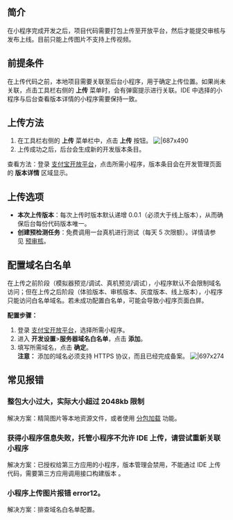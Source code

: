 
## 简介
在小程序完成开发之后，项目代码需要打包上传至开放平台，然后才能提交审核与发布上线。目前只能上传图片不支持上传视频。

## 前提条件
在上传代码之前，本地项目需要关联至后台小程序，用于确定上传位置。如果尚未关联，点击工具栏右侧的 **上传** 菜单时，会有弹窗提示进行关联。IDE 中选择的小程序与后台查看版本详情的小程序需要保持一致。

## 上传方法

1. 在工具栏右侧的 **上传** 菜单栏中，点击 **上传** 按钮。
![|687x490](https://gw.alipayobjects.com/zos/skylark-tools/public/files/b1a340d3bb4e3b0d45a466c82d1bcc80.png#align=left&display=inline&height=792&margin=%5Bobject%20Object%5D&originHeight=792&originWidth=1126&status=done&style=none&width=1126)
1. 上传成功之后，后台会生成新的开发版本条目。

查看方法：登录 [支付宝开放平台](https://openhome.alipay.com/mini/dev/list)，点击所需小程序，版本条目会在开发管理页面的 **版本详情** 区域显示。

## 上传选项

- **本次上传版本**：每次上传时版本默认递增 0.0.1（必须大于线上版本），从而确保后台每份代码版本唯一。
- **创建预检测任务**：免费调用一台真机进行测试（每天 5 次限额）。详情请参见 [预审核](/mini/ide/pretest)。

## 配置域名白名单
在上传之前阶段（模拟器预览/调试、真机预览/调试），小程序默认不会限制域名访问；但在上传之后阶段（体验版本、审核版本、灰度版本、线上版本），小程序只能访问白名单域名。若未成功配置白名单，可能会导致小程序页面白屏。

**配置步骤：**

1. 登录 [支付宝开放平台](https://openhome.alipay.com/mini/dev/list)，选择所需小程序。
1. 进入 **开发设置**>**服务器域名白名单**，点击 **添加**。
1. 填写所需域名，点击 **确定**。<br/>
**注意：** 添加的域名必须支持 HTTPS 协议，而且已经完成备案。
![|697x274](https://mdn.alipayobjects.com/afts/img/A*3sEvR7F9vlkAAAAAAAAAAABkAa8wAA/original?bz=openpt_doc&t=bhc7ebzrljjO_kdaJ9iBnAAAAABkMK8AAAAA#align=left&display=inline&height=755&margin=%5Bobject%20Object%5D&originHeight=755&originWidth=1920&status=done&style=none&width=1920) 
## 常见报错

### 整包大小过大，实际大小超过 2048kb 限制
解决方案：精简图片等本地资源文件，或者使用 [分包加载](/mini/framework/subpackages) 功能。

### 获得小程序信息失败，托管小程序不允许 IDE 上传，请尝试重新关联小程序
解决方案：已授权给第三方应用的小程序，版本管理会禁用，不能通过 IDE 上传代码，需要第三方应用调用接口构建版本 。

### 小程序上传图片报错 error12。
解决方案：排查域名白名单配置。
